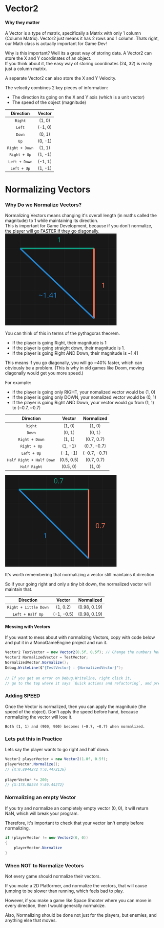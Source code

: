 # Vector2
#### Why they matter
A Vector is a type of matrix, specifically a Matrix with only 1 column (Column Matrix). Vector2 just means it has 2 rows and 1 column.
Thats right, our Math class is actually important for Game Dev!

Why is this important? Well its a great way of storing data. A Vector2 can store the X and Y coordinates of an object.  
If you think about it, the easy way of storing coordinates (24, 32) is really just a column matrix.


A separate Vector2 can also store the X and Y Velocity.  

The velocity combines 2 key pieces of information:
- The direction its going on the X and Y axis (which is a unit vector)
- The speed of the object (magnitude)


| Direction | Vector |
| :---: | :---: |
| `Right`        | (1, 0) |
| `Left`         | (-1, 0) |
| `Down`         | (0, 1) |
| `Up`           | (0, -1) |
| `Right + Down` | (1, 1) |
| `Right + Up`   | (1, -1) |
| `Left + Down`  | (-1, 1) |
| `Left + Up`    | (1, -1) |

# Normalizing Vectors
### Why Do we Normalize Vectors?
Normalizing Vectors means changing it's overall length (in maths called the magnitude) to 1 while maintaining its direction.  
This is important for Game Development, because if you don't normalize, the player will go FASTER if they go diagonally.  
<img src="vector2_images/one_one_triangle.PNG" width="365" height="300">

You can think of this in terms of the pythagoras theorem. 
- If the player is going Right, their magnitude is 1 
- If the player is going straight down, their magnitude is 1.
- If the player is going Right AND Down, their magnitude is ~1.41

This means if you go diagonally, you will go ~40% faster, which can obviously be a problem.   (This is why in old games like Doom, moving diagonally would get you more speed.)

For example:
- If the player is going only RIGHT, your nomalized vector would be (1, 0)
- If the player is going only DOWN, your nomalized vector would be (0, 1)
- If the player is going Right AND Down, your vector would go from (1, 1) to (~0.7, ~0.7)

| Direction | Vector | Normalized |
| :---: | :---: | :---: |
| `Right`        | (1, 0) | (1, 0) |
| `Down`         | (0, 1) | (0, 1) |
| `Right + Down` | (1, 1) | (0.7, 0.7) |
| `Right + Up`   | (1, -1) | (0.7, -0.7) |
| `Left + Up`    | (-1, -1) | (-0.7, -0.7) |
| `Half Right + Half Down` | (0.5, 0.5) | (0.7, 0.7) |
| `Half Right` | (0.5, 0) | (1, 0) |

<img src="vector2_images/normalized_triangle.PNG" width="365" height="300">


It's worth remembering that normalizing a vector still maintains it direction. 

So if your going right and only a tiny bit down, the normalized vector will maintain that.

| Direction | Vector | Normalized |
| :---: | :---: | :---: |
| `Right + Little Down` | (1, 0.2) | (0.98, 0.19) |
| `Left + Half Up` | (-1, -0.5) | (0.98, 0.19) |  

#### Messing with Vectors
If you want to mess about with normalizing Vectors, copy with code below and put it in a MonoGameEngine project and run it.
```C#
Vector2 TestVector = new Vector2(0.5f, 0.5f); // Change the numbers here
Vector2 NormalizedVector = TestVector;
NormalizedVector.Normalize();
Debug.WriteLine($"{TestVector} : {NormalizedVector}");

// If you get an error on Debug.Writeline, right click it, 
// go to the top where it says `Quick actions and refactoring`, and press `using diagnostics`.
```

### Adding SPEED
Once the Vector is normalized, then you can apply the magnitude (the speed of the object). Don't apply the speed before hand, because normalizing the vector will lose it.

    Both (1, 1) and (900, 900) becomes (~0.7, ~0.7) when normalized.


### Lets put this in Practice
Lets say the player wants to go right and half down.

```C#
Vector2 playerVector = new Vector2(1.0f, 0.5f);
playerVector.Normalize();
// {X:0.8944272 Y:0.4472136}

playerVector *= 200;
// {X:178.88544 Y:89.44272}
```

### Normalizing an empty Vector
If you try and normalize an completely empty vector (0, 0), it will return NaN, which will break your program.

Therefore, it's important to check that your vector isn't empty before normalizing.
```C#
if (playerVector != new Vector2(0, 0))
{
    playerVector.Normalize
}
```

### When NOT to Normalize Vectors
Not every game should normalize their vectors. 

If you make a 2D Platformer, and normalize the vectors, that will cause jumping to be slower than running, which feels bad to play.

However, if you make a game like Space Shooter where you can move in every direction, then I would generally normakize.

Also, Normalizing should be done not just for the players, but enemies, and anything else that moves.

